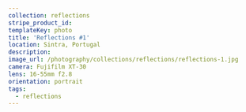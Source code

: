 ```yaml
---
collection: reflections
stripe_product_id:
templateKey: photo
title: 'Reflections #1'
location: Sintra, Portugal
description:
image_url: /photography/collections/reflections/reflections-1.jpg
camera: Fujifilm XT-30
lens: 16-55mm f2.8
orientation: portrait
tags:
  - reflections
---
```

